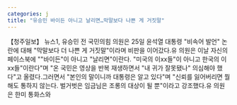 ```yaml
---
categories: j
title: "유승민 바이든 아니고 날리면…막말보다 나쁜 게 거짓말"
---
```

【청주일보】 뉴스1, 유승민 전 국민의힘 의원은 25일 윤석열 대통령 "비속어 발언" 논란에 대해 "막말보다 더 나쁜 게 거짓말"이라며 비판을 이어갔다.유 의원은 이날 자신의 페이스북에 ""바이든"이 아니고 "날리면"이란다. "미국의 이xx들"이 아니고 한국의 이xx들"이란다"며 "온 국민은 영상을 반복 재생하면서 "내 귀가 잘못됐나" 의심해야 했다"고 올렸다.그러면서 "본인의 말이니까 대통령은 알고 있다"며 "신뢰를 잃어버리면 뭘 해도 통하지 않는다. 벌거벗은 임금님은 조롱의 대상이 될 뿐"이라고 강조했다.유 의원은 한미 통화스와